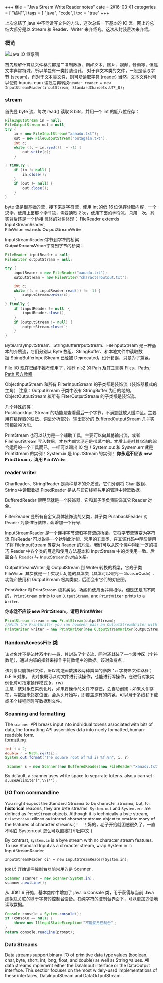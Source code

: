 +++
title = "Java Stream Write Reader notes"
date = 2016-03-01
categories = [ "编程",]
tags = [ "java", "code",]
toc = "true"
+++


上次总结了 java 中不同读写文件的方法，这次总结一下基本的 IO 流。网上的总结大部分是以 Stream 和 Reader、Writer 来介绍的。这次从封装层次来介绍。

<!--more-->

### 概览

![Java IO 继承图](https://jsd.cdn.zzko.cn/gh/zhimoe/zhimoe.pic@main/pic/java_io_stream_reader.4lgp0r6e14w0.webp)

首先理解计算机文件格式都是二进制数据，例如文本，图片，视频，音频等，但是文本非常特殊，所以单独有一类封装设计。
对于非文本类的文件，一般是读取字节 (stream)，而对于文本类文件，则可以读取字符 (reader)
当然，文本文件也可以使用 inputstream 读取后再转换`Reader reader = new InputStreamReader(inputStream, StandardCharsets.UTF_8);`

### stream
首先是 byte 流，每次 read() 读取 8 bits，并用一个 int 的低八位保存：

```java
FileInputStream in = null;
FileOutputStream out = null;
try {
    in = new FileInputStream("xanadu.txt");
    out = new FileOutputStream("outagain.txt");
    int c;
    while ((c = in.read()) != -1) {
        out.write(c);
    }
    
} finally { 
    if (in != null) {
        in.close();
    }
    if (out != null) {
        out.close();
    }
}

```
byte 流是很基础的流，接下来是字符流，使用 int 的低 16 位保存读取内容，一个汉字，使用上面那个字节流，需要读取 2 次，使用下面的字符流，只用一次。其实背后还是一个桥接
具体的对象体现：
FileReader extemds InputStreamReader,  
FileWriter extends OutputStreamWriter  

InputStreamReader:字节到字符的桥梁  
OutputStreamWriter:字符到字节的桥梁：  

```java
FileReader inputReader = null;
FileWriter outputStream = null;

try {
    inputReader = new FileReader("xanadu.txt");
    outputStream = new FileWriter("characteroutput.txt");

    int c;
    while ((c = inputReader.read()) != -1) {
        outputStream.write(c);
    }
} finally {
    if (inputReader != null) {
        inputReader.close();
    }
    if (outputStream != null) {
        outputStream.close();
    }
}

```

ByteArrayInputStream、StringBufferInputStream、FileInputStream 是三种基本的介质流，它们分别从 Byte 数组、StringBuffer、和本地文件中读取数据.StringBufferInputStream 已经被 Deprecated，设计错误，只是为了兼容。

File I/O 现在已经不推荐使用了，推荐 nio2 的 Path 及其工具类 Files、Paths;
[Path 官方教程](http://docs.oracle.com/javase/tutorial/essential/io/path.html)

ObjectInputStream 和所有 FilterInputStream 的子类都是装饰流（装饰器模式的主角）
注意：OutputStream 子类中没有 StringBuffer 为目的地的。ObjectOutputStream 和所有 FilterOutputStream 的子类都是装饰流。


几个特殊的类：  
PushbackInputStream 的功能是查看最后一个字节，不满意就放入缓冲区。主要用在编译器的语法、词法分析部分。输出部分的 BufferedOutputStream 几乎实现相近的功能。

PrintStream 也可以认为是一个辅助工具。主要可以向其他输出流，或者 FileInputStream 写入数据，本身内部实现还是带缓冲的。本质上是对其它流的综合运用的一个工具而已。一样可以踢出 IO 包！System.out 和 System.err 就是 PrintStream 的实例！System.in 是 InputStream 的实例！
**你永远不应该 new PrintStream，请用 PrintWriter**


### reader writer
CharReader、StringReader 是两种基本的介质流，它们分别将 Char 数组、String 中读取数据.PipedReader 是从与其它线程共用的管道中读取数据。

BufferedReader 很明显就是一个装饰器，它和其子类负责装饰其它 Reader 对象。

FilterReader 是所有自定义具体装饰流的父类，其子类 PushbackReader 对 Reader 对象进行装饰，会增加一个行号。

InputStreamReader 是一个连接字节流和字符流的桥梁，它将字节流转变为字符流.FileReader 可以说是一个达到此功能、常用的工具类，在其源代码中明显使用了将 FileInputStream 转变为 Reader 的方法。我们可以从这个类中得到一定的技巧.Reader 中各个类的用途和使用方法基本和 InputStream 中的类使用一致。后面会有 Reader 与 InputStream 的对应关系。

OutputStreamWriter 是 OutputStream 到 Writer 转换的桥梁，它的子类 FileWriter 其实就是一个实现此功能的具体类（具体可以研究一 SourceCode）.功能和使用和 OutputStream 极其类似，后面会有它们的对应图。

PrintWriter 和 PrintStream 极其类似，功能和使用也非常相似。但是还是有不同的，`PrintStream` prints to an `OutputStream`, and `PrintWriter` prints to a `Writer`. 

**你永远不应该 new PrintStream，请用 PrintWriter**

```java
PrintStream stream = new PrintStream(outputStream);
//With the PrintWriter you can however pass an OutputStreamWriter with a specific encoding.  
PrintWriter writer = new PrintWriter(new OutputStreamWriter(outputStream, "UTF-8"));

```

### RandomAccessFile 类

该对象并不是流体系中的一员，其封装了字节流，同时还封装了一个缓冲区（字符数组），通过内部的指针来操作字符数组中的数据。该对象特点：

该对象只能操作文件，所以构造函数接收两种类型的参数：a.字符串文件路径；b.File 对象。 
该对象既可以对文件进行读操作，也能进行写操作，在进行对象实例化时可指定操作模式 (r、rw)  
注意：该对象在实例化时，如果要操作的文件不存在，会自动创建；如果文件存在，写数据未指定位置，会从头开始写，即覆盖原有的内容。可以用于多线程下载或多个线程同时写数据到文件。 


### Scanning and formatting

The `scanner` API breaks input into individual tokens associated with bits of data,The formatting API assembles data into nicely formatted, human-readable form.  
[formatting](http://docs.oracle.com/javase/tutorial/essential/io/formatting.html)


```java
int i = 2;
double r = Math.sqrt(i);
System.out.format("The square root of %d is %f.%n", i, r);

```

```java
 Scanner s = new Scanner(new BufferedReader(new FileReader("xanadu.txt")));

```

By default, a scanner uses white space to separate tokens. also,u can set :
`s.useDelimiter(",\\s*");`

### I/O from commandline 

You might expect the Standard Streams to be character streams, but, for **historical** reasons, they are byte streams. `System.out` and `System.err` are defined as `PrintStream` objects. Although it is technically a byte stream, `PrintStream` utilizes an internal character stream object to emulate many of the features of character streams.(！！！妈的，老子开始就困惑很久了，一直不明白 System.out 怎么可以直接打印出中文.)

By contrast, `System.in` is a byte stream with no character stream features. To use Standard Input as a character stream, wrap System.in in InputStreamReader.

`InputStreamReader cin = new InputStreamReader(System.in);`

jdk1.5 开始读写控制台以前常用的是 Scanner：

```java
Scanner scanner = new Scanner(System.in);  
scanner.nextLine();  

```
从 JDK1.6 开始，基本类库中增加了 java.io.Console 类，用于获得与当前 Java 虚拟机关联的基于字符的控制台设备。在纯字符的控制台界面下，可以更加方便地读取数据。

```java
Console console = System.console();  
if (console == null) {  
    throw new IllegalStateException("不能使用控制台");  
}  
return console.readLine(prompt);
```

### Data Streams

Data streams support binary I/O of primitive data type values (boolean, char, byte, short, int, long, float, and double) as well as String values. All data streams implement either the DataInput interface or the DataOutput interface. This section focuses on the most widely-used implementations of these interfaces, DataInputStream and DataOutputStream.  

